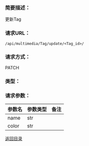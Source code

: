 ### **简要描述：**

更新Tag

### **请求URL：**

`/api/multimedia/Tag/update/<Tag_id>/`

### **请求方式：**

PATCH

### **类型：**


### **请求参数：**

|参数名|参数类型|备注|
|:--|:--|:--|
|name|str||
|color|str||

[返回目录](../base.md)